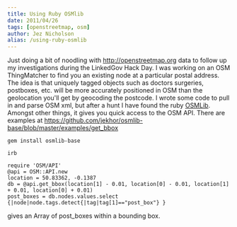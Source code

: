 ```yaml
---
title: Using Ruby OSMlib
date: 2011/04/26
tags: [openstreetmap, osm]
author: Jez Nicholson
alias: /using-ruby-osmlib
---
```

Just doing a bit of noodling with <a href="http://openstreetmap.org">http://openstreetmap.org</a> data to follow up my investigations during the LinkedGov Hack Day. I was working on an OSM ThingMatcher to find you an existing node at a particular postal address. The idea is that uniquely tagged objects such as doctors surgeries, postboxes, etc. will be more accurately positioned in OSM than the geolocation you'll get by geocoding the postcode. I wrote some code to pull in and parse OSM xml, but after a hunt I have found the ruby <a href="http://osmlib.rubyforge.org/">OSMLib</a>. Amongst other things, it gives you quick access to the OSM API.  There are examples at <a href="https://github.com/jekhor/osmlib-base/blob/master/examples/get_bbox">https://github.com/jekhor/osmlib-base/blob/master/examples/get_bbox</a>

    gem install osmlib-base
    
    irb

    require 'OSM/API'
    @api = OSM::API.new
    location = 50.83362, -0.1387
    db = @api.get_bbox(location[1] - 0.01, location[0] - 0.01, location[1] + 0.01, location[0] + 0.01)
    post_boxes = db.nodes.values.select {|node|node.tags.detect{|tag|tag[1]=="post_box"} }

gives an Array of post_boxes within a bounding box.
